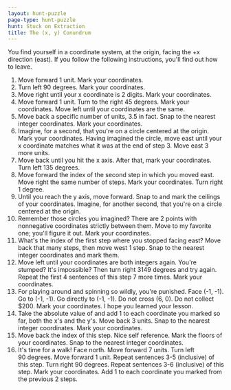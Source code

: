 ```yaml
---
layout: hunt-puzzle
page-type: hunt-puzzle
hunt: Stuck on Extraction
title: The (x, y) Conundrum
---
```

<p class="puzzle-flavor">
You find yourself in a coordinate system, at the origin, facing the +x direction (east). If you follow the following instructions, you'll find out how to leave.
</p>

1.  Move forward 1 unit. Mark your coordinates.
2.  Turn left 90&nbsp;degrees. Mark your coordinates.
3.  Move right until your x coordinate is 2 digits. Mark your coordinates.
4.  Move forward 1 unit. Turn to the right 45&nbsp;degrees. Mark your coordinates. Move left until your coordinates are the same.
5.  Move back a specific number of units, 3.5 in fact. Snap to the nearest integer coordinates. Mark your coordinates.
6.  Imagine, for a second, that you're on a circle centered at the origin. Mark your coordinates. Having imagined the circle, move east until your x coordinate matches what it was at the end of step 3. Move east 3 more units.
7.  Move back until you hit the x axis. After that, mark your coordinates. Turn left 135&nbsp;degrees.
8.  Move forward the index of the second step in which you moved east. Move right the same number of steps. Mark your coordinates. Turn right 1&nbsp;degree.
9.  Until you reach the y axis, move forward. Snap to and mark the ceilings of your coordinates. Imagine, for another second, that you're on a circle centered at the origin.
10. Remember those circles you imagined? There are 2 points with nonnegative coordinates strictly between them. Move to my favorite one; you'll figure it out. Mark your coordinates.
11. What's the index of the first step where you stopped facing east? Move back that many steps, then move west 1 step. Snap to the nearest integer coordinates and mark them.
12. Move left until your coordinates are both integers again. You're stumped? It's impossible? Then turn right 3149&nbsp;degrees and try again. Repeat the first 4 sentences of this step 7 more times. Mark your coordinates.
13. For playing around and spinning so wildly, you're punished. Face (-1, -1). Go to (-1, -1). Go directly to (-1, -1). Do not cross (6, 0). Do not collect $200. Mark your coordinates. I hope you learned your lesson.
14. Take the absolute value of and add 1 to each coordinate you marked so far, both the x's and the y's. Move back 3 units. Snap to the nearest integer coordinates. Mark your coordinates.
15. Move back the index of this step. Nice self reference. Mark the floors of your coordinates. Snap to the nearest integer coordinates.
16. It's time for a walk! Face north. Move forward 7 units. Turn left 90&nbsp;degrees. Move forward 1 unit. Repeat sentences 3-5 (inclusive) of this step. Turn right 90&nbsp;degrees. Repeat sentences 3-6 (inclusive) of this step. Mark your coordinates. Add 1 to each coordinate you marked from the previous 2 steps.
